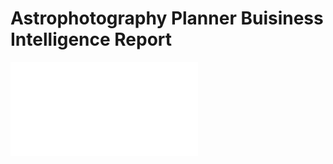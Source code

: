 # Astrophotography Planner Buisiness Intelligence Report

![Alt text](/AstroPlannerBIReport.pdf?raw=true "Power BI Report")
